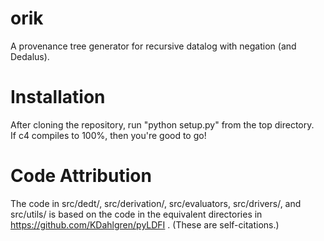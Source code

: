 # orik
A provenance tree generator for recursive datalog with negation (and Dedalus).

# Installation

After cloning the repository, run "python setup.py" from the top directory. <br>
If c4 compiles to 100%, then you're good to go!

# Code Attribution

The code in src/dedt/, src/derivation/, src/evaluators, src/drivers/, and src/utils/ is based on the code in the equivalent directories in https://github.com/KDahlgren/pyLDFI . (These are self-citations.)
